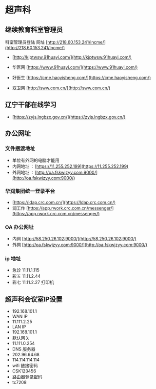 # 超声科

## 继续教育科室管理员

科室管理员登陆 网址 [http://218.60.153.241/lncme/](http://218.60.153.241/lncme/)


*   [http://kjptwsw.91huayi.com/](http://kjptwsw.91huayi.com/)

* 华医网 [https://www.91huayi.com/](https://www.91huayi.com/)
* 好医生 [https://cme.haoyisheng.com/](https://cme.haoyisheng.com/)
* 双卫网 [http://sww.com.cn/](http://sww.com.cn/)

## 辽宁干部在线学习

* [https://zyjs.lngbzx.gov.cn/](https://zyjs.lngbzx.gov.cn/)

## 办公网址

### 文件摆渡地址

* 单位有外网的电脑才能用
* 内网地址 ：[https://11.255.252.199](https://11.255.252.199)
* 外网地址 ：[http://oa.fskwjzyy.com:9000/](http://oa.fskwjzyy.com:9000/)

### 华润集团统一登录平台

* [https://ldap.crc.com.cn/](https://ldap.crc.com.cn/)
* 润工作 [https://app.rwork.crc.com.cn/messenger/](https://app.rwork.crc.com.cn/messenger/)

### OA 办公网址

* 内网 [http://58.250.26.102:9000/](http://58.250.26.102:9000/)
* 外网 [http://oa.fskwjzyy.com:9000/](http://oa.fskwjzyy.com:9000/)

### ip 地址
* 急诊 11.11.1.115
* 彩五 11.11.2.44
* 彩七 11.11.2.27 打印机 



## 超声科会议室IP设置

* 192.168.101.1
* WAN IP
* 11.111.2.25
* LAN IP
* 192.168.101.1
* 默认网关
* 11.111.0.254
* DNS 服务器
* 202.96.64.68
* 114.114.114.114
* wifi 链接密码
* CSK123456
* 路由器登录密码
* tc7208
